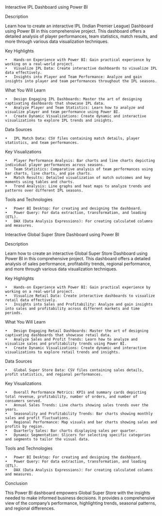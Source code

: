 Interactive IPL Dashboard using Power BI

Description

Learn how to create an interactive IPL (Indian Premier League) Dashboard using Power BI in this comprehensive project. This dashboard offers a detailed analysis of player performances, team statistics, match results, and more through various data visualization techniques.

Key Highlights

	•	Hands-on Experience with Power BI: Gain practical experience by working on a real-world project.
	•	Visualize IPL Data: Create interactive dashboards to visualize IPL data effectively.
	•	Insights into Player and Team Performance: Analyze and gain insights into player and team performances throughout the IPL seasons.

What You Will Learn

	•	Design Engaging IPL Dashboards: Master the art of designing captivating dashboards that showcase IPL data.
	•	Analyze Player and Team Statistics: Learn how to analyze and visualize player and team performance using Power BI.
	•	Create Dynamic Visualizations: Create dynamic and interactive visualizations to explore IPL trends and insights.

Data Sources

	•	IPL Match Data: CSV files containing match details, player statistics, and team performances.

Key Visualizations

	•	Player Performance Analysis: Bar charts and line charts depicting individual player performances across seasons.
	•	Team Statistics: Comparative analysis of team performances using bar charts, line charts, and pie charts.
	•	Match Results: Detailed visualization of match outcomes and key moments using tables and charts.
	•	Trend Analysis: Line graphs and heat maps to analyze trends and patterns over different IPL seasons.

Tools and Technologies

	•	Power BI Desktop: For creating and designing the dashboard.
	•	Power Query: For data extraction, transformation, and loading (ETL).
	•	DAX (Data Analysis Expressions): For creating calculated columns and measures.




Interactive Global Super Store Dashboard using Power BI

Description

Learn how to create an interactive Global Super Store Dashboard using Power BI in this comprehensive project. This dashboard offers a detailed analysis of sales performance, profitability trends, regional performance, and more through various data visualization techniques.

Key Highlights

	•	Hands-on Experience with Power BI: Gain practical experience by working on a real-world project.
	•	Visualize Retail Data: Create interactive dashboards to visualize retail data effectively.
	•	Insights into Sales and Profitability: Analyze and gain insights into sales and profitability across different markets and time periods.

What You Will Learn

	•	Design Engaging Retail Dashboards: Master the art of designing captivating dashboards that showcase retail data.
	•	Analyze Sales and Profit Trends: Learn how to analyze and visualize sales and profitability trends using Power BI.
	•	Create Dynamic Visualizations: Create dynamic and interactive visualizations to explore retail trends and insights.

Data Sources

	•	Global Super Store Data: CSV files containing sales details, profit statistics, and regional performances.

Key Visualizations

	•	Overall Performance Metrics: KPIs and summary cards depicting total revenue, profitability, number of orders, and number of consumers served.
	•	Annual Sales Trends: Line charts showing sales trends over the years.
	•	Seasonality and Profitability Trends: Bar charts showing monthly sales and profit fluctuations.
	•	Regional Performance: Map visuals and bar charts showing sales and profits by region.
	•	Quarterly Sales: Bar charts displaying sales per quarter.
	•	Dynamic Segmentation: Slicers for selecting specific categories and segments to tailor the visual data.

Tools and Technologies

	•	Power BI Desktop: For creating and designing the dashboard.
	•	Power Query: For data extraction, transformation, and loading (ETL).
	•	DAX (Data Analysis Expressions): For creating calculated columns and measures.

Conclusion

This Power BI dashboard empowers Global Super Store with the insights needed to make informed business decisions. It provides a comprehensive view of the company’s performance, highlighting trends, seasonal patterns, and regional differences.


